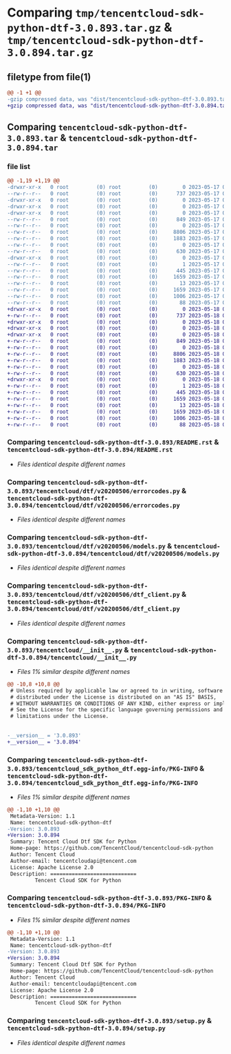 # Comparing `tmp/tencentcloud-sdk-python-dtf-3.0.893.tar.gz` & `tmp/tencentcloud-sdk-python-dtf-3.0.894.tar.gz`

## filetype from file(1)

```diff
@@ -1 +1 @@
-gzip compressed data, was "dist/tencentcloud-sdk-python-dtf-3.0.893.tar", last modified: Wed May 17 03:30:01 2023, max compression
+gzip compressed data, was "dist/tencentcloud-sdk-python-dtf-3.0.894.tar", last modified: Thu May 18 00:24:44 2023, max compression
```

## Comparing `tencentcloud-sdk-python-dtf-3.0.893.tar` & `tencentcloud-sdk-python-dtf-3.0.894.tar`

### file list

```diff
@@ -1,19 +1,19 @@
-drwxr-xr-x   0 root         (0) root         (0)        0 2023-05-17 03:30:01.000000 tencentcloud-sdk-python-dtf-3.0.893/
--rw-r--r--   0 root         (0) root         (0)      737 2023-05-17 03:30:00.000000 tencentcloud-sdk-python-dtf-3.0.893/README.rst
-drwxr-xr-x   0 root         (0) root         (0)        0 2023-05-17 03:30:01.000000 tencentcloud-sdk-python-dtf-3.0.893/tencentcloud/
-drwxr-xr-x   0 root         (0) root         (0)        0 2023-05-17 03:30:01.000000 tencentcloud-sdk-python-dtf-3.0.893/tencentcloud/dtf/
-drwxr-xr-x   0 root         (0) root         (0)        0 2023-05-17 03:30:01.000000 tencentcloud-sdk-python-dtf-3.0.893/tencentcloud/dtf/v20200506/
--rw-r--r--   0 root         (0) root         (0)      849 2023-05-17 03:30:00.000000 tencentcloud-sdk-python-dtf-3.0.893/tencentcloud/dtf/v20200506/errorcodes.py
--rw-r--r--   0 root         (0) root         (0)        0 2023-05-17 03:30:00.000000 tencentcloud-sdk-python-dtf-3.0.893/tencentcloud/dtf/v20200506/__init__.py
--rw-r--r--   0 root         (0) root         (0)     8806 2023-05-17 03:30:00.000000 tencentcloud-sdk-python-dtf-3.0.893/tencentcloud/dtf/v20200506/models.py
--rw-r--r--   0 root         (0) root         (0)     1883 2023-05-17 03:30:00.000000 tencentcloud-sdk-python-dtf-3.0.893/tencentcloud/dtf/v20200506/dtf_client.py
--rw-r--r--   0 root         (0) root         (0)        0 2023-05-17 03:30:00.000000 tencentcloud-sdk-python-dtf-3.0.893/tencentcloud/dtf/__init__.py
--rw-r--r--   0 root         (0) root         (0)      630 2023-05-17 03:30:00.000000 tencentcloud-sdk-python-dtf-3.0.893/tencentcloud/__init__.py
-drwxr-xr-x   0 root         (0) root         (0)        0 2023-05-17 03:30:01.000000 tencentcloud-sdk-python-dtf-3.0.893/tencentcloud_sdk_python_dtf.egg-info/
--rw-r--r--   0 root         (0) root         (0)        1 2023-05-17 03:30:01.000000 tencentcloud-sdk-python-dtf-3.0.893/tencentcloud_sdk_python_dtf.egg-info/dependency_links.txt
--rw-r--r--   0 root         (0) root         (0)      445 2023-05-17 03:30:01.000000 tencentcloud-sdk-python-dtf-3.0.893/tencentcloud_sdk_python_dtf.egg-info/SOURCES.txt
--rw-r--r--   0 root         (0) root         (0)     1659 2023-05-17 03:30:01.000000 tencentcloud-sdk-python-dtf-3.0.893/tencentcloud_sdk_python_dtf.egg-info/PKG-INFO
--rw-r--r--   0 root         (0) root         (0)       13 2023-05-17 03:30:01.000000 tencentcloud-sdk-python-dtf-3.0.893/tencentcloud_sdk_python_dtf.egg-info/top_level.txt
--rw-r--r--   0 root         (0) root         (0)     1659 2023-05-17 03:30:01.000000 tencentcloud-sdk-python-dtf-3.0.893/PKG-INFO
--rw-r--r--   0 root         (0) root         (0)     1006 2023-05-17 03:30:00.000000 tencentcloud-sdk-python-dtf-3.0.893/setup.py
--rw-r--r--   0 root         (0) root         (0)       88 2023-05-17 03:30:01.000000 tencentcloud-sdk-python-dtf-3.0.893/setup.cfg
+drwxr-xr-x   0 root         (0) root         (0)        0 2023-05-18 00:24:44.000000 tencentcloud-sdk-python-dtf-3.0.894/
+-rw-r--r--   0 root         (0) root         (0)      737 2023-05-18 00:24:44.000000 tencentcloud-sdk-python-dtf-3.0.894/README.rst
+drwxr-xr-x   0 root         (0) root         (0)        0 2023-05-18 00:24:44.000000 tencentcloud-sdk-python-dtf-3.0.894/tencentcloud/
+drwxr-xr-x   0 root         (0) root         (0)        0 2023-05-18 00:24:44.000000 tencentcloud-sdk-python-dtf-3.0.894/tencentcloud/dtf/
+drwxr-xr-x   0 root         (0) root         (0)        0 2023-05-18 00:24:44.000000 tencentcloud-sdk-python-dtf-3.0.894/tencentcloud/dtf/v20200506/
+-rw-r--r--   0 root         (0) root         (0)      849 2023-05-18 00:24:44.000000 tencentcloud-sdk-python-dtf-3.0.894/tencentcloud/dtf/v20200506/errorcodes.py
+-rw-r--r--   0 root         (0) root         (0)        0 2023-05-18 00:24:44.000000 tencentcloud-sdk-python-dtf-3.0.894/tencentcloud/dtf/v20200506/__init__.py
+-rw-r--r--   0 root         (0) root         (0)     8806 2023-05-18 00:24:44.000000 tencentcloud-sdk-python-dtf-3.0.894/tencentcloud/dtf/v20200506/models.py
+-rw-r--r--   0 root         (0) root         (0)     1883 2023-05-18 00:24:44.000000 tencentcloud-sdk-python-dtf-3.0.894/tencentcloud/dtf/v20200506/dtf_client.py
+-rw-r--r--   0 root         (0) root         (0)        0 2023-05-18 00:24:44.000000 tencentcloud-sdk-python-dtf-3.0.894/tencentcloud/dtf/__init__.py
+-rw-r--r--   0 root         (0) root         (0)      630 2023-05-18 00:24:44.000000 tencentcloud-sdk-python-dtf-3.0.894/tencentcloud/__init__.py
+drwxr-xr-x   0 root         (0) root         (0)        0 2023-05-18 00:24:44.000000 tencentcloud-sdk-python-dtf-3.0.894/tencentcloud_sdk_python_dtf.egg-info/
+-rw-r--r--   0 root         (0) root         (0)        1 2023-05-18 00:24:44.000000 tencentcloud-sdk-python-dtf-3.0.894/tencentcloud_sdk_python_dtf.egg-info/dependency_links.txt
+-rw-r--r--   0 root         (0) root         (0)      445 2023-05-18 00:24:44.000000 tencentcloud-sdk-python-dtf-3.0.894/tencentcloud_sdk_python_dtf.egg-info/SOURCES.txt
+-rw-r--r--   0 root         (0) root         (0)     1659 2023-05-18 00:24:44.000000 tencentcloud-sdk-python-dtf-3.0.894/tencentcloud_sdk_python_dtf.egg-info/PKG-INFO
+-rw-r--r--   0 root         (0) root         (0)       13 2023-05-18 00:24:44.000000 tencentcloud-sdk-python-dtf-3.0.894/tencentcloud_sdk_python_dtf.egg-info/top_level.txt
+-rw-r--r--   0 root         (0) root         (0)     1659 2023-05-18 00:24:44.000000 tencentcloud-sdk-python-dtf-3.0.894/PKG-INFO
+-rw-r--r--   0 root         (0) root         (0)     1006 2023-05-18 00:24:44.000000 tencentcloud-sdk-python-dtf-3.0.894/setup.py
+-rw-r--r--   0 root         (0) root         (0)       88 2023-05-18 00:24:44.000000 tencentcloud-sdk-python-dtf-3.0.894/setup.cfg
```

### Comparing `tencentcloud-sdk-python-dtf-3.0.893/README.rst` & `tencentcloud-sdk-python-dtf-3.0.894/README.rst`

 * *Files identical despite different names*

### Comparing `tencentcloud-sdk-python-dtf-3.0.893/tencentcloud/dtf/v20200506/errorcodes.py` & `tencentcloud-sdk-python-dtf-3.0.894/tencentcloud/dtf/v20200506/errorcodes.py`

 * *Files identical despite different names*

### Comparing `tencentcloud-sdk-python-dtf-3.0.893/tencentcloud/dtf/v20200506/models.py` & `tencentcloud-sdk-python-dtf-3.0.894/tencentcloud/dtf/v20200506/models.py`

 * *Files identical despite different names*

### Comparing `tencentcloud-sdk-python-dtf-3.0.893/tencentcloud/dtf/v20200506/dtf_client.py` & `tencentcloud-sdk-python-dtf-3.0.894/tencentcloud/dtf/v20200506/dtf_client.py`

 * *Files identical despite different names*

### Comparing `tencentcloud-sdk-python-dtf-3.0.893/tencentcloud/__init__.py` & `tencentcloud-sdk-python-dtf-3.0.894/tencentcloud/__init__.py`

 * *Files 1% similar despite different names*

```diff
@@ -10,8 +10,8 @@
 # Unless required by applicable law or agreed to in writing, software
 # distributed under the License is distributed on an "AS IS" BASIS,
 # WITHOUT WARRANTIES OR CONDITIONS OF ANY KIND, either express or implied.
 # See the License for the specific language governing permissions and
 # limitations under the License.
 
 
-__version__ = '3.0.893'
+__version__ = '3.0.894'
```

### Comparing `tencentcloud-sdk-python-dtf-3.0.893/tencentcloud_sdk_python_dtf.egg-info/PKG-INFO` & `tencentcloud-sdk-python-dtf-3.0.894/tencentcloud_sdk_python_dtf.egg-info/PKG-INFO`

 * *Files 1% similar despite different names*

```diff
@@ -1,10 +1,10 @@
 Metadata-Version: 1.1
 Name: tencentcloud-sdk-python-dtf
-Version: 3.0.893
+Version: 3.0.894
 Summary: Tencent Cloud Dtf SDK for Python
 Home-page: https://github.com/TencentCloud/tencentcloud-sdk-python
 Author: Tencent Cloud
 Author-email: tencentcloudapi@tencent.com
 License: Apache License 2.0
 Description: ============================
         Tencent Cloud SDK for Python
```

### Comparing `tencentcloud-sdk-python-dtf-3.0.893/PKG-INFO` & `tencentcloud-sdk-python-dtf-3.0.894/PKG-INFO`

 * *Files 1% similar despite different names*

```diff
@@ -1,10 +1,10 @@
 Metadata-Version: 1.1
 Name: tencentcloud-sdk-python-dtf
-Version: 3.0.893
+Version: 3.0.894
 Summary: Tencent Cloud Dtf SDK for Python
 Home-page: https://github.com/TencentCloud/tencentcloud-sdk-python
 Author: Tencent Cloud
 Author-email: tencentcloudapi@tencent.com
 License: Apache License 2.0
 Description: ============================
         Tencent Cloud SDK for Python
```

### Comparing `tencentcloud-sdk-python-dtf-3.0.893/setup.py` & `tencentcloud-sdk-python-dtf-3.0.894/setup.py`

 * *Files identical despite different names*

